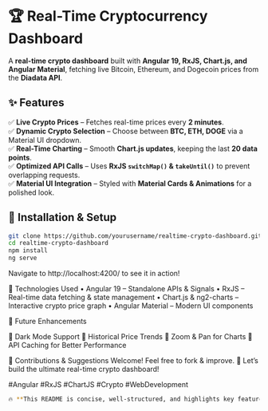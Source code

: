 # 🏆 Real-Time Cryptocurrency Dashboard  

A **real-time crypto dashboard** built with **Angular 19, RxJS, Chart.js, and Angular Material**, fetching live Bitcoin, Ethereum, and Dogecoin prices from the **Diadata API**.  

## ✨ Features  
✅ **Live Crypto Prices** – Fetches real-time prices every **2 minutes**.  
✅ **Dynamic Crypto Selection** – Choose between **BTC, ETH, DOGE** via a Material UI dropdown.  
✅ **Real-Time Charting** – Smooth **Chart.js updates**, keeping the last **20 data points**.  
✅ **Optimized API Calls** – Uses **RxJS `switchMap()` & `takeUntil()`** to prevent overlapping requests.  
✅ **Material UI Integration** – Styled with **Material Cards & Animations** for a polished look.  

## 🔧 Installation & Setup  
```sh
git clone https://github.com/yourusername/realtime-crypto-dashboard.git
cd realtime-crypto-dashboard
npm install
ng serve
```

Navigate to http://localhost:4200/ to see it in action!

🚀 Technologies Used
	•	Angular 19 – Standalone APIs & Signals
	•	RxJS – Real-time data fetching & state management
	•	Chart.js & ng2-charts – Interactive crypto price graph
	•	Angular Material – Modern UI components

📌 Future Enhancements

🔹 Dark Mode Support
🔹 Historical Price Trends
🔹 Zoom & Pan for Charts
🔹 API Caching for Better Performance

🎯 Contributions & Suggestions Welcome! Feel free to fork & improve.
🚀 Let’s build the ultimate real-time crypto dashboard!

#Angular #RxJS #ChartJS #Crypto #WebDevelopment

```sh
🔥 **This README is concise, well-structured, and highlights key features!** Would you like to add anything else? 😊🚀
```